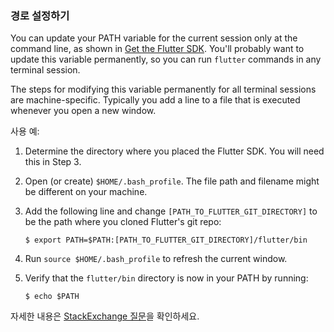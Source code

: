 ### 경로 설정하기

You can update your PATH variable for the current session only at the command
line, as shown in [Get the Flutter SDK](#get-sdk). You'll probably want to
update this variable permanently, so you can run `flutter` commands in any terminal session.

The steps for modifying this variable permanently for all terminal sessions are machine-specific.
Typically you add a line to a file that is executed whenever you open
a new window. 

사용 예:

 1. Determine the directory where you placed the Flutter SDK. You will
    need this in Step 3.
 2. Open (or create) `$HOME/.bash_profile`. The file path and filename might be
    different on your machine.
 3. Add the following line and change `[PATH_TO_FLUTTER_GIT_DIRECTORY]` to be
    the path where you cloned Flutter's git repo:

    ```terminal
    $ export PATH=$PATH:[PATH_TO_FLUTTER_GIT_DIRECTORY]/flutter/bin
    ```
 4. Run `source $HOME/.bash_profile` to refresh the current window.
 5. Verify that the `flutter/bin` directory is now in your PATH by running:

    ```terminal
    $ echo $PATH
    ```

자세한 내용은 [StackExchange 질문](https://unix.stackexchange.com/questions/26047/how-to-correctly-add-a-path-to-path)을 확인하세요.
